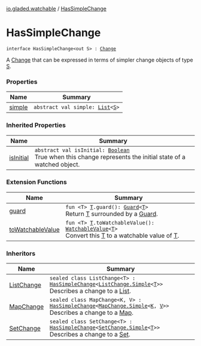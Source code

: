 [io.gladed.watchable](../index.md) / [HasSimpleChange](./index.md)

# HasSimpleChange

`interface HasSimpleChange<out S> : `[`Change`](../-change/index.md)

A [Change](../-change/index.md) that can be expressed in terms of simpler change objects of type [S](index.md#S).

### Properties

| Name | Summary |
|---|---|
| [simple](simple.md) | `abstract val simple: `[`List`](https://kotlinlang.org/api/latest/jvm/stdlib/kotlin.collections/-list/index.html)`<`[`S`](index.md#S)`>` |

### Inherited Properties

| Name | Summary |
|---|---|
| [isInitial](../-change/is-initial.md) | `abstract val isInitial: `[`Boolean`](https://kotlinlang.org/api/latest/jvm/stdlib/kotlin/-boolean/index.html)<br>True when this change represents the initial state of a watched object. |

### Extension Functions

| Name | Summary |
|---|---|
| [guard](../../io.gladed.watchable.util/guard.md) | `fun <T> `[`T`](../../io.gladed.watchable.util/guard.md#T)`.guard(): `[`Guard`](../../io.gladed.watchable.util/-guard/index.md)`<`[`T`](../../io.gladed.watchable.util/guard.md#T)`>`<br>Return [T](../../io.gladed.watchable.util/guard.md#T) surrounded by a [Guard](../../io.gladed.watchable.util/-guard/index.md). |
| [toWatchableValue](../to-watchable-value.md) | `fun <T> `[`T`](../to-watchable-value.md#T)`.toWatchableValue(): `[`WatchableValue`](../-watchable-value/index.md)`<`[`T`](../to-watchable-value.md#T)`>`<br>Convert this [T](../to-watchable-value.md#T) to a watchable value of [T](../to-watchable-value.md#T). |

### Inheritors

| Name | Summary |
|---|---|
| [ListChange](../-list-change/index.md) | `sealed class ListChange<T> : `[`HasSimpleChange`](./index.md)`<`[`ListChange.Simple`](../-list-change/-simple/index.md)`<`[`T`](../-list-change/index.md#T)`>>`<br>Describes a change to a [List](https://kotlinlang.org/api/latest/jvm/stdlib/kotlin.collections/-list/index.html). |
| [MapChange](../-map-change/index.md) | `sealed class MapChange<K, V> : `[`HasSimpleChange`](./index.md)`<`[`MapChange.Simple`](../-map-change/-simple/index.md)`<`[`K`](../-map-change/index.md#K)`, `[`V`](../-map-change/index.md#V)`>>`<br>Describes a change to a [Map](https://kotlinlang.org/api/latest/jvm/stdlib/kotlin.collections/-map/index.html). |
| [SetChange](../-set-change/index.md) | `sealed class SetChange<T> : `[`HasSimpleChange`](./index.md)`<`[`SetChange.Simple`](../-set-change/-simple/index.md)`<`[`T`](../-set-change/index.md#T)`>>`<br>Describes a change to a [Set](https://kotlinlang.org/api/latest/jvm/stdlib/kotlin.collections/-set/index.html). |
